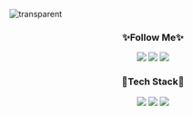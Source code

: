 <!-- 헤더 -->
![transparent](https://capsule-render.vercel.app/api?type=transparent&fontColor=5800FF&text=🌈Junior%20Web%20Developer✨&height=150&fontSize=50&desc=&descAlignY=75&descAlign=60)


<div align="center">
  
### ✨Follow Me✨
<!-- gmail -->
<a href="mailto:﻿gag7ga@gmail.com?subject=안녕하세요. GitHub에서 보내는 메일입니다." target="_blank">
<img src="https://img.shields.io/badge/Gmail-EA4335?style=flat-square&logo=Gmail&logoColor=white"/></a>
<!-- notion -->
<a href="https://fixed-sprout-a1e.notion.site/EunYoung-Ryu-Frofile-c8f040dc00814146adc8a0e578f4b618" target="_blank">
<img src="https://img.shields.io/badge/Notion-ED2761?style=flat-square&logo=Notion&logoColor=white"/></a>
<!-- blog -->
<a href="https://fixed-sprout-a1e.notion.site/EunYoung-Ryu-Frofile-c8f040dc00814146adc8a0e578f4b618" target="_blank">
<img src="https://img.shields.io/badge/Blog-41454A?style=flat-square&logo=Tistory&logoColor=white"/></a>
<br>


### 🚀Tech Stack🚀
<!-- java -->
<img src="https://img.shields.io/badge/JAVA-5A45FF?style=flat-square&logo=Java&logoColor=white"/>
<!-- javaScipt -->
<img src="https://img.shields.io/badge/JavaScript-F7DF1E?style=flat-square&logo=JavaScript&logoColor=white"/>
<!-- spring -->
<img src="https://img.shields.io/badge/Spring-6DB33F?style=flat-square&logo=Spring&logoColor=white"/>

</div>

<!--
**OlttaeMelona/OlttaeMelona** is a ✨ _special_ ✨ repository because its `README.md` (this file) appears on your GitHub profile.

Here are some ideas to get you started:

- 🔭 I’m currently working on ...
- 🌱 I’m currently learning ...
- 👯 I’m looking to collaborate on ...
- 🤔 I’m looking for help with ...
- 💬 Ask me about ...
- 📫 How to reach me: ...
- 😄 Pronouns: ...
- ⚡ Fun fact: ...
-->
